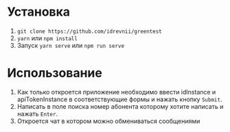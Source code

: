 # Установка

1. `git clone https://github.com/idrevnii/greentest`
2. `yarn` или `npm install`
3. Запуск `yarn serve` или `npm run serve`

# Использование

1. Как только откроется приложение необходимо ввести idInstance и apiTokenInstance в соответствующие формы и нажать кнопку `Submit`.
2. Написать в поле поиска номер абонента которому хотите написать и нажать `Enter`.
3. Откроется чат в котором можно обмениваться сообщениями
